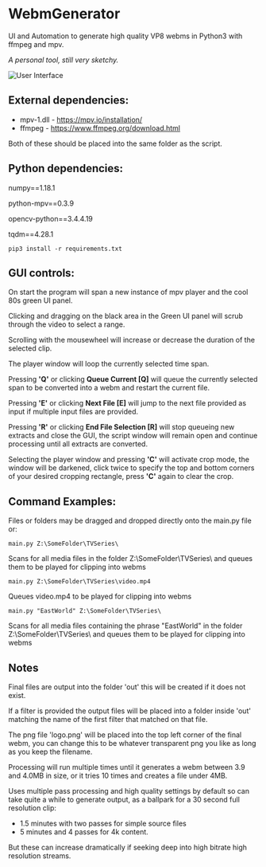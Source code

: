 # WebmGenerator
UI and Automation to generate high quality VP8 webms in Python3 with ffmpeg and mpv.

*A personal tool, still very sketchy.*

![User Interface](https://raw.githubusercontent.com/dfaker/WebmGenerator/master/ui.png "User Interface")


## External dependencies:
- mpv-1.dll - https://mpv.io/installation/
- ffmpeg - https://www.ffmpeg.org/download.html

Both of these should be placed into the same folder as the script.

## Python dependencies:

numpy==1.18.1

python-mpv==0.3.9

opencv-python==3.4.4.19

tqdm==4.28.1

 `pip3 install -r requirements.txt `

## GUI controls:

On start the program will span a new instance of mpv player and the cool 80s green UI panel.

Clicking and dragging on the black area in the Green UI panel will scrub through the video to select a range.

Scrolling with the mousewheel will increase or decrease the duration of the selected clip.

The player window will loop the currently selected time span.

Pressing **'Q'** or clicking **Queue Current [Q]** will queue the currently selected span to be converted into a webm and restart the current file.

Pressing **'E'** or clicking **Next File [E]** will jump to the next file provided as input if multiple input files are provided.

Pressing **'R'** or clicking **End File Selection [R]** will stop queueing new extracts and close the GUI, the script window will remain open and continue processing until all extracts are converted.

Selecting the player window and pressing **'C'** will activate crop mode, the window will be darkened, click twice to specify the top and bottom corners of your desired cropping rectangle, press **'C'** again to clear the crop.


## Command Examples:

Files or folders may be dragged and dropped directly onto the main.py file or:

`main.py Z:\SomeFolder\TVSeries\`

Scans for all media files in the folder Z:\SomeFolder\TVSeries\ and queues them to be played for clipping into webms

`main.py Z:\SomeFolder\TVSeries\video.mp4`

Queues video.mp4 to be played for clipping into webms

`main.py "EastWorld" Z:\SomeFolder\TVSeries\`

Scans for all media files containing the phrase "EastWorld" in the folder Z:\SomeFolder\TVSeries\ and queues them to be played for clipping into webms

## Notes

Final files are output into the folder 'out' this will be created if it does not exist.

If a filter is provided the output files will be placed into a folder inside 'out' matching the name of the first filter that matched on that file.

The png file 'logo.png' will be placed into the top left corner of the final webm, you can change this to be whatever transparent png you like as long as you keep the filename.

Processing will run multiple times until it generates a webm between 3.9 and 4.0MB in size, or it tries 10 times and creates a file under 4MB.

Uses multiple pass processing and high quality settings by default so can take quite a while to generate output, as a ballpark for a 30 second full resolution clip: 

- 1.5 minutes with two passes for simple source files
- 5 minutes and 4 passes for 4k content.

But these can increase dramatically if seeking deep into high bitrate high resolution streams.
